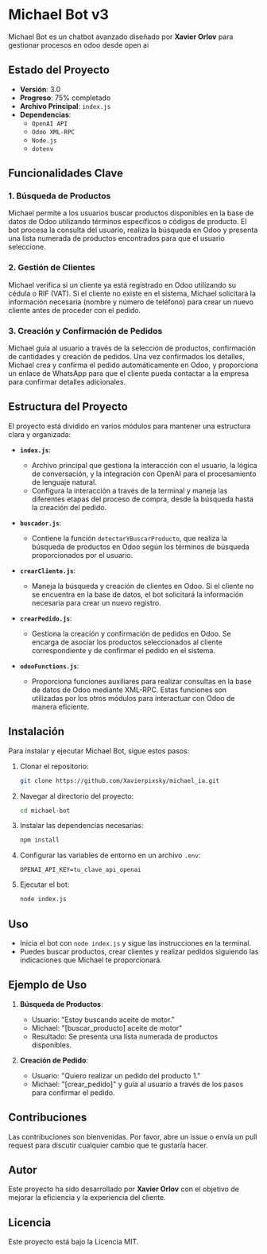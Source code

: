 # Michael Bot v3

Michael Bot es un chatbot avanzado diseñado por **Xavier Orlov** para gestionar procesos en odoo desde open ai

## Estado del Proyecto

- **Versión**: 3.0
- **Progreso**: 75% completado
- **Archivo Principal**: `index.js`
- **Dependencias**:
  - `OpenAI API`
  - `Odoo XML-RPC`
  - `Node.js`
  - `dotenv`

## Funcionalidades Clave

### 1. Búsqueda de Productos
Michael permite a los usuarios buscar productos disponibles en la base de datos de Odoo utilizando términos específicos o códigos de producto. El bot procesa la consulta del usuario, realiza la búsqueda en Odoo y presenta una lista numerada de productos encontrados para que el usuario seleccione.

### 2. Gestión de Clientes
Michael verifica si un cliente ya está registrado en Odoo utilizando su cédula o RIF (VAT). Si el cliente no existe en el sistema, Michael solicitará la información necesaria (nombre y número de teléfono) para crear un nuevo cliente antes de proceder con el pedido.

### 3. Creación y Confirmación de Pedidos
Michael guía al usuario a través de la selección de productos, confirmación de cantidades y creación de pedidos. Una vez confirmados los detalles, Michael crea y confirma el pedido automáticamente en Odoo, y proporciona un enlace de WhatsApp para que el cliente pueda contactar a la empresa para confirmar detalles adicionales.

## Estructura del Proyecto

El proyecto está dividido en varios módulos para mantener una estructura clara y organizada:

- **`index.js`**: 
  - Archivo principal que gestiona la interacción con el usuario, la lógica de conversación, y la integración con OpenAI para el procesamiento de lenguaje natural. 
  - Configura la interacción a través de la terminal y maneja las diferentes etapas del proceso de compra, desde la búsqueda hasta la creación del pedido.

- **`buscador.js`**:
  - Contiene la función `detectarYBuscarProducto`, que realiza la búsqueda de productos en Odoo según los términos de búsqueda proporcionados por el usuario.

- **`crearCliente.js`**:
  - Maneja la búsqueda y creación de clientes en Odoo. Si el cliente no se encuentra en la base de datos, el bot solicitará la información necesaria para crear un nuevo registro.

- **`crearPedido.js`**:
  - Gestiona la creación y confirmación de pedidos en Odoo. Se encarga de asociar los productos seleccionados al cliente correspondiente y de confirmar el pedido en el sistema.

- **`odooFunctions.js`**:
  - Proporciona funciones auxiliares para realizar consultas en la base de datos de Odoo mediante XML-RPC. Estas funciones son utilizadas por los otros módulos para interactuar con Odoo de manera eficiente.

## Instalación

Para instalar y ejecutar Michael Bot, sigue estos pasos:

1. Clonar el repositorio:
    ```bash
    git clone https://github.com/Xavierpixsky/michael_ia.git
    ```

2. Navegar al directorio del proyecto:
    ```bash
    cd michael-bot
    ```

3. Instalar las dependencias necesarias:
    ```bash
    npm install
    ```

4. Configurar las variables de entorno en un archivo `.env`:
    ```plaintext
    OPENAI_API_KEY=tu_clave_api_openai
    ```

5. Ejecutar el bot:
    ```bash
    node index.js
    ```

## Uso

- Inicia el bot con `node index.js` y sigue las instrucciones en la terminal.
- Puedes buscar productos, crear clientes y realizar pedidos siguiendo las indicaciones que Michael te proporcionará.

## Ejemplo de Uso

1. **Búsqueda de Productos**:
   - Usuario: "Estoy buscando aceite de motor."
   - Michael: "[buscar_producto] aceite de motor"
   - Resultado: Se presenta una lista numerada de productos disponibles.

2. **Creación de Pedido**:
   - Usuario: "Quiero realizar un pedido del producto 1."
   - Michael: "[crear_pedido]" y guía al usuario a través de los pasos para confirmar el pedido.

## Contribuciones

Las contribuciones son bienvenidas. Por favor, abre un issue o envía un pull request para discutir cualquier cambio que te gustaría hacer.

## Autor

Este proyecto ha sido desarrollado por **Xavier Orlov** con el objetivo de mejorar la eficiencia y la experiencia del cliente.

## Licencia

Este proyecto está bajo la Licencia MIT.

